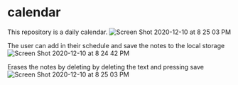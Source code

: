 # calendar
This repository is a daily calendar. 
![Screen Shot 2020-12-10 at 8 25 03 PM](https://user-images.githubusercontent.com/70174557/101861884-fb3f7200-3b25-11eb-818e-ad83663abec7.png)





The user can add in their schedule and save the notes to the local storage
![Screen Shot 2020-12-10 at 8 24 42 PM](https://user-images.githubusercontent.com/70174557/101861856-ea8efc00-3b25-11eb-9775-093afcf4a7d1.png)



Erases the notes by deleting by deleting the text and pressing save
![Screen Shot 2020-12-10 at 8 25 03 PM](https://user-images.githubusercontent.com/70174557/101861822-d77c2c00-3b25-11eb-800b-390e9c1e9da1.png)


